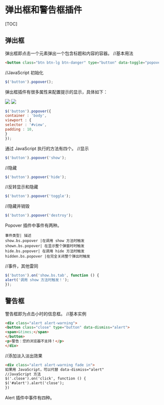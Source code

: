 # 弹出框和警告框插件
[TOC]

## 弹出框
弹出框即点击一个元素弹出一个包含标题和内容的容器。
//基本用法
```html
<button class="btn btn-lg btn-danger" type="button" data-toggle="popover" title="弹出框" data-content="这是一个弹出框插件">点击弹出/隐藏弹出框</button>
```
//JavaScript 初始化
```javascript
$('button').popover();
```
弹出框插件有很多属性来配置提示的显示，具体如下：

![](./_image/2018-05-10-21-59-32.jpg)
![](./_image/2018-05-10-21-59-52.jpg)
```javascript
$('button').popover({
container : 'body',
viewport : {
selector : '#view',
padding : 10,
}
});
```
通过 JavaScript 执行的方法有四个。
//显示
```javascript
$('button').popover('show');
```
//隐藏
```javascript
$('button').popover('hide');
```
//反转显示和隐藏
```javascript
$('button').popover('toggle');
```
//隐藏并销毁
```javascript
$('button').popover('destroy');
```
Popover 插件中事件有两种。
```table
事件类型| 描述
show.bs.popover |在调用 show 方法时触发
shown.bs.popover| 在显示整个弹窗时时触发
hide.bs.popover| 在调用 hide 方法时触发
hidden.bs.popover |在完全关闭整个弹出时触发
```
//事件，其他雷同
```javascript
$('button').on('show.bs.tab', function () {
alert('调用 show 方法时触发！');
});
```

## 警告框
警告框即为点击小时的信息框。
//基本实例
```html
<div class="alert alert-warning">
<button class="close" type="button" data-dismiss="alert">
<span>&times;</span>
</button>
<p>警告：您的浏览器不支持！</p>
</div>
```
//添加淡入淡出效果
```html
<div class="alert alert-warning fade in">
如果用 JavaScript，可以代替 data-dismiss="alert"
//JavaScript 方法
$('.close').on('click', function () {
$('#alert').alert('close');
})
```
Alert 插件中事件有四种。

